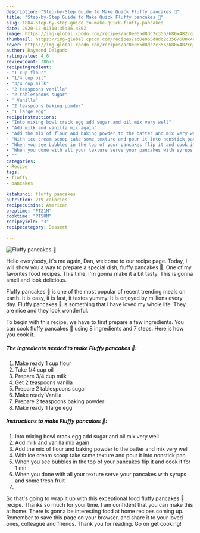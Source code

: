 ```yaml
---
description: "Step-by-Step Guide to Make Quick Fluffy pancakes 🥞"
title: "Step-by-Step Guide to Make Quick Fluffy pancakes 🥞"
slug: 1884-step-by-step-guide-to-make-quick-fluffy-pancakes
date: 2020-12-01T10:35:06.480Z
image: https://img-global.cpcdn.com/recipes/ac0e065d8dc2c356/680x482cq70/fluffy-pancakes-🥞-recipe-main-photo.jpg
thumbnail: https://img-global.cpcdn.com/recipes/ac0e065d8dc2c356/680x482cq70/fluffy-pancakes-🥞-recipe-main-photo.jpg
cover: https://img-global.cpcdn.com/recipes/ac0e065d8dc2c356/680x482cq70/fluffy-pancakes-🥞-recipe-main-photo.jpg
author: Raymond Delgado
ratingvalue: 4.6
reviewcount: 38676
recipeingredient:
- "1 cup flour"
- "1/4 cup oil"
- "3/4 cup milk"
- "2 teaspoons vanilla"
- "2 tablespoons sugar"
- " Vanilla"
- "2 teaspoons baking powder"
- "1 large egg"
recipeinstructions:
- "Into mixing bowl crack egg add sugar and oil mix very well"
- "Add milk and vanilla mix again"
- "Add the mix of flour and baking powder to the batter and mix very well"
- "With ice cream scoop take some texture and pour it into nonstick pan"
- "When you see bubbles in the top of your pancakes flip it and cook it for 1 mn"
- "When you done with all your texture serve your pancakes with syrups and some fresh fruit"
- ""
categories:
- Recipe
tags:
- fluffy
- pancakes

katakunci: fluffy pancakes 
nutrition: 219 calories
recipecuisine: American
preptime: "PT21M"
cooktime: "PT58M"
recipeyield: "3"
recipecategory: Dessert

---
```



![Fluffy pancakes 🥞](https://img-global.cpcdn.com/recipes/ac0e065d8dc2c356/680x482cq70/fluffy-pancakes-🥞-recipe-main-photo.jpg)

Hello everybody, it's me again, Dan, welcome to our recipe page. Today, I will show you a way to prepare a special dish, fluffy pancakes 🥞. One of my favorites food recipes. This time, I'm gonna make it a bit tasty. This is gonna smell and look delicious.

Fluffy pancakes 🥞 is one of the most popular of recent trending meals on earth. It is easy, it is fast, it tastes yummy. It is enjoyed by millions every day. Fluffy pancakes 🥞 is something that I have loved my whole life. They are nice and they look wonderful.




To begin with this recipe, we have to first prepare a few ingredients. You can cook fluffy pancakes 🥞 using 8 ingredients and 7 steps. Here is how you cook it.

<!--inarticleads1-->

##### The ingredients needed to make Fluffy pancakes 🥞:

1. Make ready 1 cup flour
1. Take 1/4 cup oil
1. Prepare 3/4 cup milk
1. Get 2 teaspoons vanilla
1. Prepare 2 tablespoons sugar
1. Make ready  Vanilla
1. Prepare 2 teaspoons baking powder
1. Make ready 1 large egg




<!--inarticleads2-->

##### Instructions to make Fluffy pancakes 🥞:

1. Into mixing bowl crack egg add sugar and oil mix very well
1. Add milk and vanilla mix again
1. Add the mix of flour and baking powder to the batter and mix very well
1. With ice cream scoop take some texture and pour it into nonstick pan
1. When you see bubbles in the top of your pancakes flip it and cook it for 1 mn
1. When you done with all your texture serve your pancakes with syrups and some fresh fruit
1. 




So that's going to wrap it up with this exceptional food fluffy pancakes 🥞 recipe. Thanks so much for your time. I am confident that you can make this at home. There is gonna be interesting food at home recipes coming up. Remember to save this page on your browser, and share it to your loved ones, colleague and friends. Thank you for reading. Go on get cooking!
